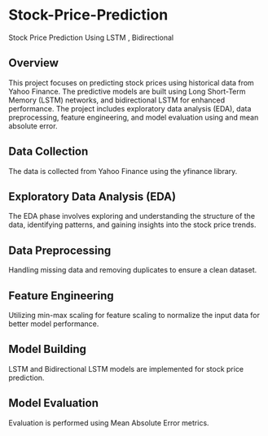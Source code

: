 # Stock-Price-Prediction
Stock Price Prediction Using LSTM , Bidirectional

## Overview
This project focuses on predicting stock prices using historical data from Yahoo Finance. The predictive models are built using Long Short-Term Memory (LSTM) networks, and bidirectional LSTM for enhanced performance. The project includes exploratory data analysis (EDA), data preprocessing, feature engineering, and model evaluation using and mean absolute error.
## Data Collection
The data is collected from Yahoo Finance using the yfinance library.
## Exploratory Data Analysis (EDA)
The EDA phase involves exploring and understanding the structure of the data, identifying patterns, and gaining insights into the stock price trends.
## Data Preprocessing
Handling missing data and removing duplicates to ensure a clean dataset.
## Feature Engineering
Utilizing min-max scaling for feature scaling to normalize the input data for better model performance.
## Model Building
LSTM and Bidirectional LSTM models are implemented for stock price prediction.
## Model Evaluation
Evaluation is performed using Mean Absolute Error metrics.
